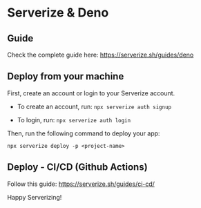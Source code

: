 # Serverize & Deno

## Guide

Check the complete guide here: https://serverize.sh/guides/deno

## Deploy from your machine

First, create an account or login to your Serverize account.

- To create an account, run:
  `npx serverize auth signup`

- To login, run:
  `npx serverize auth login`

Then, run the following command to deploy your app:

`npx serverize deploy -p <project-name>`

## Deploy - CI/CD (Github Actions)

Follow this guide: https://serverize.sh/guides/ci-cd/

Happy Serverizing!
